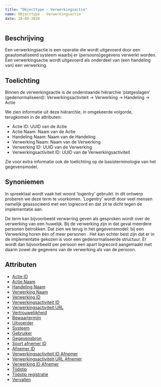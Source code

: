 ```yaml
---
title: "Objecttype - Verwerkingsactie"
name: Objecttype - Verwerkingsactie
date: 28-09-2020
---
```


## Beschrijving
Een verwerkingsactie is een operatie die wordt uitgevoerd door een geautomatiseerd systeem waarbij er (persoons)gegevens verwerkt worden.
Een verwerkingsactie wordt uitgevoerd als onderdeel van (een handeling van) een verwerking.

## Toelichting
Binnen de verwerkingsactie is de onderstaande hiërarchie ‘platgeslagen’ (gedenormaliseerd):
Verwerkingsactiviteit -> Verwerking -> Handeling -> Actie

We zien informatie uit deze hiërarchie, in omgekeerde volgorde, terugkomen in de attributen:
- Actie ID: UUID van de Actie
- Actie Naam: Naam van de Actie
- Handeling Naam: Naam van de Handeling
- Verwerking Naam: Naam van de Verwerking
- Verwerking ID: UUID van de Verwerking
- Verwerkingsactiviteit ID: UUID van de Verwerkingsactiviteit

Zie voor extra informatie ook de toelichting op de basisterminologie van het gegevensmodel.

## Synoniemen
In spreektaal wordt vaak het woord ‘logentry’ gebruikt. In dit ontwerp proberen we deze term te voorkomen. ‘Logentry’ wordt door veel mensen namelijk geassocieerd met een logrecord en dat zit te dicht tegen de implementatie aan.

De term kan bijvoorbeeld verwarring geven als gesproken wordt over de verwerking van een huwelijk. Bij de verwerking zijn in dat geval meerdere personen betrokken. Dat zien we terug in het gegevensmodel: bij een Verwerking horen één of meer personen . Het kan echter best zijn dat er in de implementatie gekozen is voor een gedenormaliseerde structuur. Er wordt dan bijvoorbeeld per persoon een apart logrecord aangemaakt met daarin zowel de gegevens van de verwerking als van de persoon.

## Attributen
- [Actie ID](../attributen/Actie_ID.md)
- [Actie Naam](../attributen/Actie_Naam.md)
- [Handeling Naam](../attributen/Handeling_Naam.md)
- [Verwerking Naam](../attributen/Verwerking_Naam.md)
- [Verwerking ID](../attributen/Verwerking_ID.md)
- [Verwerkingsactiviteit ID](../attributen/Verwerkingsactiviteit_ID.md)
- [Verwerkingsactiviteit URL](../attributen/Verwerkingsactiviteit_URL.md)
- [Vertrouwelijkheid](../attributen/Vertrouwelijkheid.md)
- [Bewaartermijn](../attributen/Bewaartermijn.md)
- [Uitvoerder](../attributen/Uitvoerder.md)
- [Systeem](../attributen/Systeem.md)
- [Gebruiker](../attributen/Gebruiker.md)
- [Gegevensbron](../attributen/Gegevensbron.md)
- [Soort afnemer ID](../attributen/Soort_afnemer_ID.md)
- [Afnemer ID](../attributen/Afnemer_ID.md)
- [Verwerkingsactiviteit ID Afnemer](../attributen/Verwerkingsactiviteit_ID_Afnemer.md)
- [Verwerkingsactiviteit URL Afnemer](../attributen/Verwerkingsactiviteit_URL_Afnemer.md)
- [Verwerking ID Afnemer](../attributen/Verwerking_ID_Afnemer.md)
- [Tijdstip](../attributen/Tijdstip.md)
- [Tijdstip registratie](../attributen/Tijdstip_registratie.md)
- [Vervallen](../attributen/Vervallen.md)
